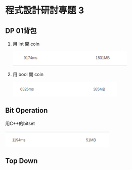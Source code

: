# 程式設計研討專題 3

## DP 01背包

1. 用 int 開 coin

   ![1671396210408](image/note/1671396210408.png)
2. 用 bool 開 coin

   ![1671396231099](image/note/1671396231099.png)

## Bit Operation

用C++的bitset

![1671398511113](image/note/1671398511113.png)

## Top Down
